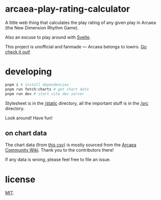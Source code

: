 # arcaea-play-rating-calculator

A little web thing that calculates the play rating of any given play in Arcaea (the New Dimension Rhythm Game).

Also an excuse to play around with [Svelte](https://svelte.dev).

This project is unofficial and fanmade — Arcaea belongs to lowiro. [Go check it out!](https://arcaea.lowiro.com/)

# developing

```bash
pnpm i # install dependencies
pnpm run fetch:charts # get chart data
pnpm run dev # start vite dev server
```

Stylesheet is in the [/static](/static) directory, all the important stuff is in the [/src](/src) directory.

Look around! Have fun!

## on chart data

The chart data (from [this csv](https://gist.github.com/12beesinatrenchcoat/1bb2081eb2d6857254f06d3cf228e0c9)) is mostly sourced from the [Arcaea Community Wiki](https://arcaea.fandom.com). Thank you to the contributors there!

If any data is wrong, please feel free to file an issue.

# license

[MIT](./LICENSE.txt).
